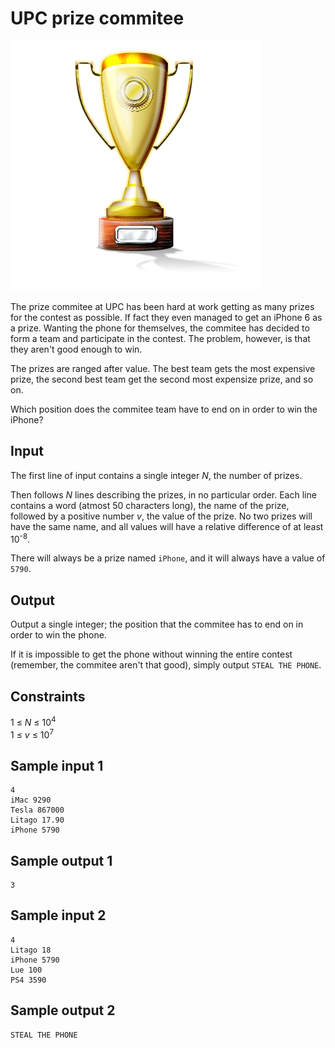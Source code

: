 # UPC prize commitee
![](../images/prize.png)

The prize commitee at UPC has been hard at work getting as many prizes for the
contest as possible. If fact they even managed to get an iPhone 6 as a prize.
Wanting the phone for themselves, the commitee has decided to form a team and
participate in the contest. The problem, however, is that they aren't good
enough to win.

The prizes are ranged after value. The best team gets the most expensive prize,
the second best team get the second most expensize prize, and so on.

Which position does the commitee team have to end on in order to win the
iPhone?

## Input
The first line of input contains a single integer _N_, the number of prizes.

Then follows _N_ lines describing the prizes, in no particular order. Each line
contains a word (atmost 50 characters long), the name of the prize, followed
by a positive number _v_, the value of the prize. No two prizes will have the
same name, and all values will have a relative difference of at least
10<sup>-8</sup>.

There will always be a prize named `iPhone`, and it will always have a value of
`5790`.

## Output
Output a single integer; the position that the commitee has to end on in order
to win the phone.

If it is impossible to get the phone without winning the entire contest
(remember, the commitee aren't that good), simply output `STEAL THE PHONE`.

## Constraints
1 &le; _N_ &le; 10<sup>4</sup>  
1 &le; _v_ &le; 10<sup>7</sup>

## Sample input 1
```
4
iMac 9290
Tesla 867000
Litago 17.90
iPhone 5790
```

## Sample output 1
```
3
```

## Sample input 2
```
4
Litago 18
iPhone 5790
Lue 100
PS4 3590
```

## Sample output 2
```
STEAL THE PHONE
```
